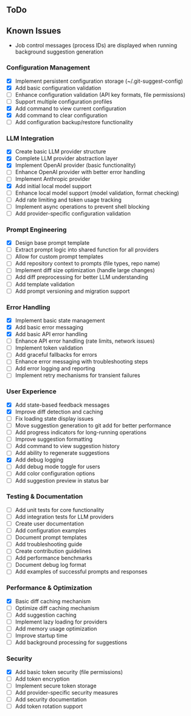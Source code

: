 ## ToDo

## Known Issues

- Job control messages (process IDs) are displayed when running background suggestion generation

### Configuration Management

- [x] Implement persistent configuration storage (~/.git-suggest-config)
- [x] Add basic configuration validation
- [ ] Enhance configuration validation (API key formats, file permissions)
- [ ] Support multiple configuration profiles
- [x] Add command to view current configuration
- [x] Add command to clear configuration
- [ ] Add configuration backup/restore functionality

### LLM Integration

- [x] Create basic LLM provider structure
- [x] Complete LLM provider abstraction layer
- [x] Implement OpenAI provider (basic functionality)
- [ ] Enhance OpenAI provider with better error handling
- [ ] Implement Anthropic provider
- [x] Add initial local model support
- [ ] Enhance local model support (model validation, format checking)
- [ ] Add rate limiting and token usage tracking
- [ ] Implement async operations to prevent shell blocking
- [ ] Add provider-specific configuration validation

### Prompt Engineering

- [x] Design base prompt template
- [ ] Extract prompt logic into shared function for all providers
- [ ] Allow for custom prompt templates
- [ ] Add repository context to prompts (file types, repo name)
- [ ] Implement diff size optimization (handle large changes)
- [ ] Add diff preprocessing for better LLM understanding
- [ ] Add template validation
- [ ] Add prompt versioning and migration support

### Error Handling

- [x] Implement basic state management
- [x] Add basic error messaging
- [x] Add basic API error handling
- [ ] Enhance API error handling (rate limits, network issues)
- [ ] Implement token validation
- [ ] Add graceful fallbacks for errors
- [ ] Enhance error messaging with troubleshooting steps
- [ ] Add error logging and reporting
- [ ] Implement retry mechanisms for transient failures

### User Experience

- [x] Add state-based feedback messages
- [x] Improve diff detection and caching
- [ ] Fix loading state display issues
- [ ] Move suggestion generation to git add for better performance
- [ ] Add progress indicators for long-running operations
- [ ] Improve suggestion formatting
- [ ] Add command to view suggestion history
- [ ] Add ability to regenerate suggestions
- [x] Add debug logging
- [ ] Add debug mode toggle for users
- [ ] Add color configuration options
- [ ] Add suggestion preview in status bar

### Testing & Documentation

- [ ] Add unit tests for core functionality
- [ ] Add integration tests for LLM providers
- [ ] Create user documentation
- [ ] Add configuration examples
- [ ] Document prompt templates
- [ ] Add troubleshooting guide
- [ ] Create contribution guidelines
- [ ] Add performance benchmarks
- [ ] Document debug log format
- [ ] Add examples of successful prompts and responses

### Performance & Optimization

- [x] Basic diff caching mechanism
- [ ] Optimize diff caching mechanism
- [ ] Add suggestion caching
- [ ] Implement lazy loading for providers
- [ ] Add memory usage optimization
- [ ] Improve startup time
- [ ] Add background processing for suggestions

### Security

- [x] Add basic token security (file permissions)
- [ ] Add token encryption
- [ ] Implement secure token storage
- [ ] Add provider-specific security measures
- [ ] Add security documentation
- [ ] Add token rotation support

